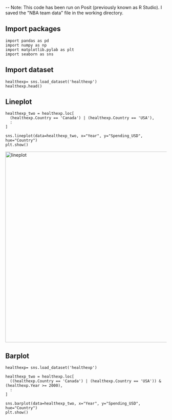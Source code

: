 -- Note: This code has been run on Posit (previously known as R Studio). I saved the "NBA team data" file in the working directory.


##  Import packages    

```
import pandas as pd
import numpy as np
import matplotlib.pylab as plt
import seaborn as sns

```


##  Import dataset

```
healthexp= sns.load_dataset('healthexp')
healthexp.head()

```


## Lineplot


```
healthexp_two = healthexp.loc[
  (healthexp.Country == 'Canada') | (healthexp.Country == 'USA'),
  :
]

sns.lineplot(data=healthexp_two, x="Year", y="Spending_USD", hue="Country")
plt.show()

```

<img width="596" alt="lineplot" src="https://github.com/JuanmaMN/Python/assets/37122520/91086aa7-0905-416a-b5a8-f80c857ff0ff">


## Barplot

```
healthexp= sns.load_dataset('healthexp')

healthexp_two = healthexp.loc[
  ((healthexp.Country == 'Canada') | (healthexp.Country == 'USA')) & (healthexp.Year >= 2000),
  :
]

sns.barplot(data=healthexp_two, x="Year", y="Spending_USD", hue="Country")
plt.show()

```
